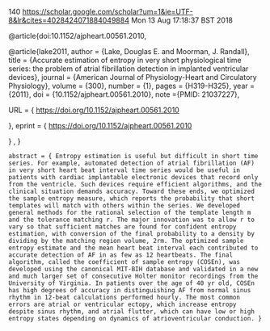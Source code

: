 140
https://scholar.google.com/scholar?um=1&ie=UTF-8&lr&cites=4028424071884049884
Mon 13 Aug 17:18:37 BST 2018




@article{doi:10.1152/ajpheart.00561.2010,

@article{lake2011,
author = {Lake, Douglas E. and Moorman, J. Randall},
title = {Accurate estimation of entropy in very short physiological time series: the problem of atrial fibrillation detection in implanted ventricular devices},
journal = {American Journal of Physiology-Heart and Circulatory Physiology},
volume = {300},
number = {1},
pages = {H319-H325},
year = {2011},
doi = {10.1152/ajpheart.00561.2010},
    note ={PMID: 21037227},

URL = { 
        https://doi.org/10.1152/ajpheart.00561.2010
    
},
eprint = { 
        https://doi.org/10.1152/ajpheart.00561.2010
    
}
,
}


    abstract = { Entropy estimation is useful but difficult in short time series. For example, automated detection of atrial fibrillation (AF) in very short heart beat interval time series would be useful in patients with cardiac implantable electronic devices that record only from the ventricle. Such devices require efficient algorithms, and the clinical situation demands accuracy. Toward these ends, we optimized the sample entropy measure, which reports the probability that short templates will match with others within the series. We developed general methods for the rational selection of the template length m and the tolerance matching r. The major innovation was to allow r to vary so that sufficient matches are found for confident entropy estimation, with conversion of the final probability to a density by dividing by the matching region volume, 2rm. The optimized sample entropy estimate and the mean heart beat interval each contributed to accurate detection of AF in as few as 12 heartbeats. The final algorithm, called the coefficient of sample entropy (COSEn), was developed using the canonical MIT-BIH database and validated in a new and much larger set of consecutive Holter monitor recordings from the University of Virginia. In patients over the age of 40 yr old, COSEn has high degrees of accuracy in distinguishing AF from normal sinus rhythm in 12-beat calculations performed hourly. The most common errors are atrial or ventricular ectopy, which increase entropy despite sinus rhythm, and atrial flutter, which can have low or high entropy states depending on dynamics of atrioventricular conduction. }
